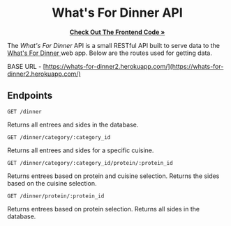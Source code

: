 <h1 align= "center">
What's For Dinner API
</h1>

<p align="center">
  <a href="https://github.com/sarahdepalo/whats-for-dinner"><strong>Check Out The Frontend Code »</strong></a>
</p>

The *What's For Dinner* API is a small RESTful API built to serve data to the [What's For Dinner ](https://whats-4-dinner.netlify.app/)web app. Below are the routes used for getting data. 

BASE URL - [https://whats-for-dinner2.herokuapp.com/](https://whats-for-dinner2.herokuapp.com/)


## Endpoints

`GET /dinner`

Returns all entrees and sides in the database.

`GET /dinner/category/:category_id`

Returns all entrees and sides for a specific cuisine.

`GET /dinner/category/:category_id/protein/:protein_id`

Returns entrees based on protein and cuisine selection. Returns the sides based on the cuisine selection. 

`GET /dinner/protein/:protein_id`

Returns entrees based on protein selection. Returns all sides in the database. 